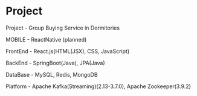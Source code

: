 # Project
Project - Group Buying Service in Dormitories

MOBILE    -  ReactNative (planned)

FrontEnd  -  React.js(HTML(JSX), CSS, JavaScript)

BackEnd   -  SpringBoot(Java), JPA(Java)

DataBase  -  MySQL, Redis, MongoDB

Platform  -  Apache Kafka(Streaming)(2.13-3.7.0), Apache Zookeeper(3.9.2)
